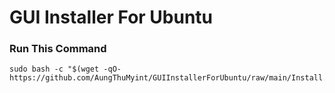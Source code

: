 # GUI Installer For Ubuntu

### Run This Command
```shell
sudo bash -c "$(wget -qO- https://github.com/AungThuMyint/GUIInstallerForUbuntu/raw/main/Install.sh)"
```
